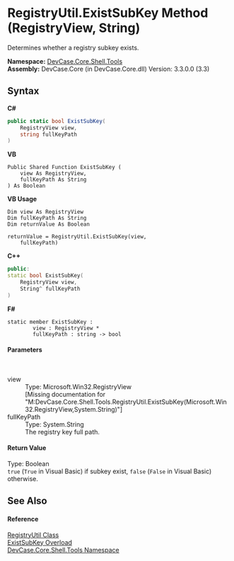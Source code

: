 # RegistryUtil.ExistSubKey Method (RegistryView, String)
 

Determines whether a registry subkey exists.

**Namespace:**&nbsp;<a href="N_DevCase_Core_Shell_Tools">DevCase.Core.Shell.Tools</a><br />**Assembly:**&nbsp;DevCase.Core (in DevCase.Core.dll) Version: 3.3.0.0 (3.3)

## Syntax

**C#**<br />
``` C#
public static bool ExistSubKey(
	RegistryView view,
	string fullKeyPath
)
```

**VB**<br />
``` VB
Public Shared Function ExistSubKey ( 
	view As RegistryView,
	fullKeyPath As String
) As Boolean
```

**VB Usage**<br />
``` VB Usage
Dim view As RegistryView
Dim fullKeyPath As String
Dim returnValue As Boolean

returnValue = RegistryUtil.ExistSubKey(view, 
	fullKeyPath)
```

**C++**<br />
``` C++
public:
static bool ExistSubKey(
	RegistryView view, 
	String^ fullKeyPath
)
```

**F#**<br />
``` F#
static member ExistSubKey : 
        view : RegistryView * 
        fullKeyPath : string -> bool 

```


#### Parameters
&nbsp;<dl><dt>view</dt><dd>Type: Microsoft.Win32.RegistryView<br />\[Missing <param name="view"/> documentation for "M:DevCase.Core.Shell.Tools.RegistryUtil.ExistSubKey(Microsoft.Win32.RegistryView,System.String)"\]</dd><dt>fullKeyPath</dt><dd>Type: System.String<br />The registry key full path.</dd></dl>

#### Return Value
Type: Boolean<br />`true` (`True` in Visual Basic) if subkey exist, `false` (`False` in Visual Basic) otherwise.

## See Also


#### Reference
<a href="T_DevCase_Core_Shell_Tools_RegistryUtil">RegistryUtil Class</a><br /><a href="Overload_DevCase_Core_Shell_Tools_RegistryUtil_ExistSubKey">ExistSubKey Overload</a><br /><a href="N_DevCase_Core_Shell_Tools">DevCase.Core.Shell.Tools Namespace</a><br />